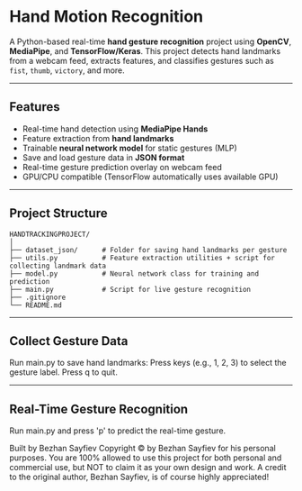 # Hand Motion Recognition

A Python-based real-time **hand gesture recognition** project using **OpenCV**, **MediaPipe**, and **TensorFlow/Keras**. This project detects hand landmarks from a webcam feed, extracts features, and classifies gestures such as `fist`, `thumb`, `victory`, and more.

---

## Features

- Real-time hand detection using **MediaPipe Hands**  
- Feature extraction from **hand landmarks**  
- Trainable **neural network model** for static gestures (MLP)  
- Save and load gesture data in **JSON format**  
- Real-time gesture prediction overlay on webcam feed  
- GPU/CPU compatible (TensorFlow automatically uses available GPU)  

---

## Project Structure

```text
HANDTRACKINGPROJECT/
│
├── dataset_json/      # Folder for saving hand landmarks per gesture
├── utils.py           # Feature extraction utilities + script for collecting landmark data
├── model.py           # Neural network class for training and prediction
├── main.py            # Script for live gesture recognition
├── .gitignore
└── README.md
```
---

## Collect Gesture Data

Run main.py to save hand landmarks:
Press keys (e.g., 1, 2, 3) to select the gesture label.
Press q to quit.

---

## Real-Time Gesture Recognition

Run main.py and press 'p' to predict the real-time gesture.

Built by Bezhan Sayfiev Copyright © by Bezhan Sayfiev for his personal purposes. You are 100% allowed to use this project for both personal and commercial use, but NOT to claim it as your own design and work. A credit to the original author, Bezhan Sayfiev, is of course highly appreciated!